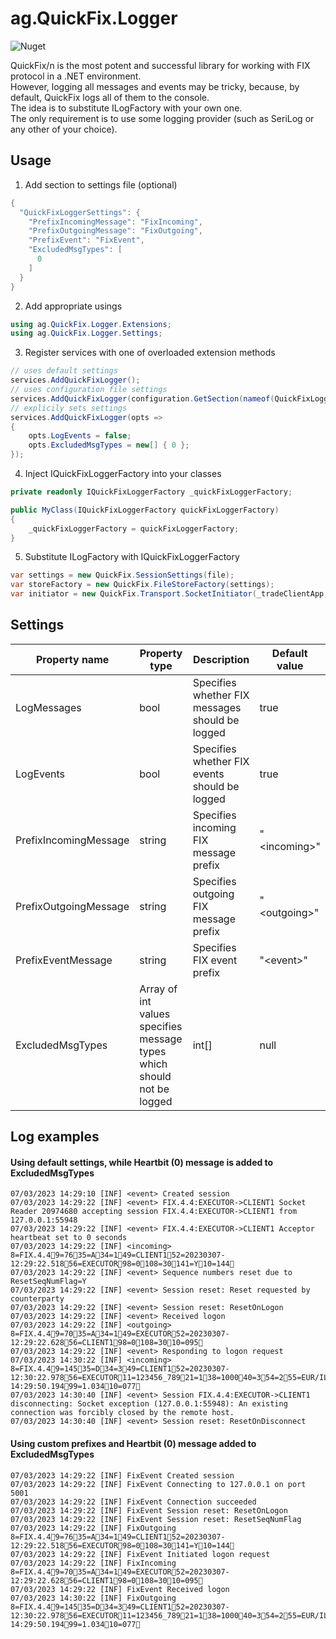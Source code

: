 # ag.QuickFix.Logger

![Nuget](https://img.shields.io/nuget/v/ag.QuickFix.Logger)

QuickFix/n is the most potent and successful library for working with FIX protocol in a .NET environment.<br/>
However, logging all messages and events may be tricky, because, by default, QuickFix logs all of them to the console.<br/>
The idea is to substitute ILogFactory with your own one.<br>
The only requirement is to use some logging provider (such as SeriLog or any other of your choice).

## Usage

1. Add section to settings file (optional)

```csharp
{
  "QuickFixLoggerSettings": {
    "PrefixIncomingMessage": "FixIncoming",
    "PrefixOutgoingMessage": "FixOutgoing",
    "PrefixEvent": "FixEvent",
    "ExcludedMsgTypes": [
      0
    ]
  }
}
```

2. Add appropriate usings

```csharp
using ag.QuickFix.Logger.Extensions;
using ag.QuickFix.Logger.Settings;
```

3. Register services with one of overloaded extension methods

```csharp
// uses default settings
services.AddQuickFixLogger();
// uses configuration file settings
services.AddQuickFixLogger(configuration.GetSection(nameof(QuickFixLoggerSettings)));
// explicily sets settings
services.AddQuickFixLogger(opts =>
{
    opts.LogEvents = false;
    opts.ExcludedMsgTypes = new[] { 0 };
});
```

4. Inject IQuickFixLoggerFactory into your classes

```csharp
private readonly IQuickFixLoggerFactory _quickFixLoggerFactory;

public MyClass(IQuickFixLoggerFactory quickFixLoggerFactory)
{
    _quickFixLoggerFactory = quickFixLoggerFactory;
}
```

5. Substitute ILogFactory with IQuickFixLoggerFactory

```csharp
var settings = new QuickFix.SessionSettings(file);
var storeFactory = new QuickFix.FileStoreFactory(settings);
var initiator = new QuickFix.Transport.SocketInitiator(_tradeClientApp, storeFactory, settings, _quickFixLoggerFactory);
```

## Settings

Property name | Property type | Description | Default value
--- | --- | --- | ---
LogMessages|bool|Specifies whether FIX messages should be logged|true
LogEvents|bool|Specifies whether FIX events should be logged|true
PrefixIncomingMessage|string|Specifies incoming FIX message prefix|"\<incoming\>"
PrefixOutgoingMessage|string|Specifies outgoing FIX message prefix|"\<outgoing\>"
PrefixEventMessage|string|Specifies FIX event prefix|"\<event\>"
ExcludedMsgTypes|Array of int values specifies message types which should not be logged|int[]|null

## Log examples

#### Using default settings, while Heartbit (0) message is added to ExcludedMsgTypes

```
07/03/2023 14:29:10 [INF] <event> Created session
07/03/2023 14:29:22 [INF] <event> FIX.4.4:EXECUTOR->CLIENT1 Socket Reader 20974680 accepting session FIX.4.4:EXECUTOR->CLIENT1 from 127.0.0.1:55948
07/03/2023 14:29:22 [INF] <event> FIX.4.4:EXECUTOR->CLIENT1 Acceptor heartbeat set to 0 seconds
07/03/2023 14:29:22 [INF] <incoming> 8=FIX.4.49=7635=A34=149=CLIENT152=20230307-12:29:22.51856=EXECUTOR98=0108=30141=Y10=144
07/03/2023 14:29:22 [INF] <event> Sequence numbers reset due to ResetSeqNumFlag=Y
07/03/2023 14:29:22 [INF] <event> Session reset: Reset requested by counterparty
07/03/2023 14:29:22 [INF] <event> Session reset: ResetOnLogon
07/03/2023 14:29:22 [INF] <event> Received logon
07/03/2023 14:29:22 [INF] <outgoing> 8=FIX.4.49=7035=A34=149=EXECUTOR52=20230307-12:29:22.62856=CLIENT198=0108=3010=095
07/03/2023 14:29:22 [INF] <event> Responding to logon request
07/03/2023 14:30:22 [INF] <incoming> 8=FIX.4.49=14535=D34=349=CLIENT152=20230307-12:30:22.97856=EXECUTOR11=123456_78921=138=100040=354=255=EUR/ILS59=560=20230307-14:29:50.19499=1.03410=077
07/03/2023 14:30:40 [INF] <event> Session FIX.4.4:EXECUTOR->CLIENT1 disconnecting: Socket exception (127.0.0.1:55948): An existing connection was forcibly closed by the remote host.
07/03/2023 14:30:40 [INF] <event> Session reset: ResetOnDisconnect
```

#### Using custom prefixes and Heartbit (0) message added to ExcludedMsgTypes
```
07/03/2023 14:29:22 [INF] FixEvent Created session
07/03/2023 14:29:22 [INF] FixEvent Connecting to 127.0.0.1 on port 5001
07/03/2023 14:29:22 [INF] FixEvent Connection succeeded
07/03/2023 14:29:22 [INF] FixEvent Session reset: ResetOnLogon
07/03/2023 14:29:22 [INF] FixEvent Session reset: ResetSeqNumFlag
07/03/2023 14:29:22 [INF] FixOutgoing 8=FIX.4.49=7635=A34=149=CLIENT152=20230307-12:29:22.51856=EXECUTOR98=0108=30141=Y10=144
07/03/2023 14:29:22 [INF] FixEvent Initiated logon request
07/03/2023 14:29:22 [INF] FixIncoming 8=FIX.4.49=7035=A34=149=EXECUTOR52=20230307-12:29:22.62856=CLIENT198=0108=3010=095
07/03/2023 14:29:22 [INF] FixEvent Received logon
07/03/2023 14:30:22 [INF] FixOutgoing 8=FIX.4.49=14535=D34=349=CLIENT152=20230307-12:30:22.97856=EXECUTOR11=123456_78921=138=100040=354=255=EUR/ILS59=560=20230307-14:29:50.19499=1.03410=077
```
